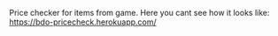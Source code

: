 Price checker for items from game.
Here you cant see how it looks like: https://bdo-pricecheck.herokuapp.com/
